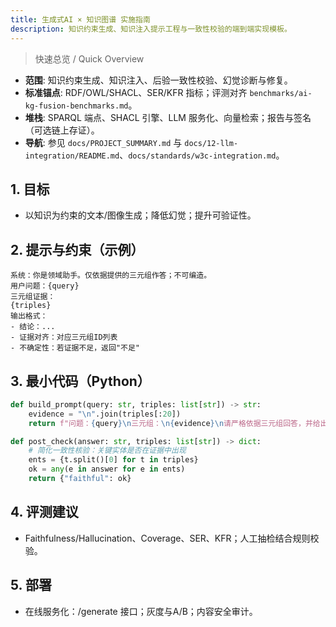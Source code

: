 ```yaml
---
title: 生成式AI × 知识图谱 实施指南
description: 知识约束生成、知识注入提示工程与一致性校验的端到端实现模板。
---
```


> 快速总览 / Quick Overview

- **范围**: 知识约束生成、知识注入、后验一致性校验、幻觉诊断与修复。
- **标准锚点**: RDF/OWL/SHACL、SER/KFR 指标；评测对齐 `benchmarks/ai-kg-fusion-benchmarks.md`。
- **堆栈**: SPARQL 端点、SHACL 引擎、LLM 服务化、向量检索；报告与签名（可选链上存证）。
- **导航**: 参见 `docs/PROJECT_SUMMARY.md` 与 `docs/12-llm-integration/README.md`、`docs/standards/w3c-integration.md`。

## 1. 目标

- 以知识为约束的文本/图像生成；降低幻觉；提升可验证性。

## 2. 提示与约束（示例）

```text
系统：你是领域助手。仅依据提供的三元组作答；不可编造。
用户问题：{query}
三元组证据：
{triples}
输出格式：
- 结论：...
- 证据对齐：对应三元组ID列表
- 不确定性：若证据不足，返回"不足"
```

## 3. 最小代码（Python）

```python
def build_prompt(query: str, triples: list[str]) -> str:
    evidence = "\n".join(triples[:20])
    return f"问题：{query}\n三元组：\n{evidence}\n请严格依据三元组回答，并给出对齐。"

def post_check(answer: str, triples: list[str]) -> dict:
    # 简化一致性核验：关键实体是否在证据中出现
    ents = {t.split()[0] for t in triples}
    ok = any(e in answer for e in ents)
    return {"faithful": ok}
```

## 4. 评测建议

- Faithfulness/Hallucination、Coverage、SER、KFR；人工抽检结合规则校验。

## 5. 部署

- 在线服务化：/generate 接口；灰度与A/B；内容安全审计。
